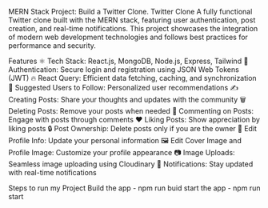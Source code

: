MERN Stack Project: Build a Twitter Clone.
Twitter Clone
A fully functional Twitter clone built with the MERN stack, featuring user authentication, post creation, and real-time notifications. This project showcases the integration of modern web development technologies and follows best practices for performance and security.

Features
⚛️ Tech Stack: React.js, MongoDB, Node.js, Express, Tailwind
🔐 Authentication: Secure login and registration using JSON Web Tokens (JWT)
🔥 React Query: Efficient data fetching, caching, and synchronization
👥 Suggested Users to Follow: Personalized user recommendations
✍️ Creating Posts: Share your thoughts and updates with the community
🗑️ Deleting Posts: Remove your posts when needed
💬 Commenting on Posts: Engage with posts through comments
❤️ Liking Posts: Show appreciation by liking posts
🔒 Post Ownership: Delete posts only if you are the owner
📝 Edit Profile Info: Update your personal information
🖼️ Edit Cover Image and Profile Image: Customize your profile appearance
📷 Image Uploads: Seamless image uploading using Cloudinary
🔔 Notifications: Stay updated with real-time notifications


Steps to run my Project
Build the app - npm run buid
start the app - npm run start

